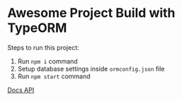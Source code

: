 # Awesome Project Build with TypeORM

Steps to run this project:

1. Run `npm i` command
2. Setup database settings inside `ormconfig.json` file
3. Run `npm start` command

[Docs API](https://documenter.getpostman.com/view/12598892/UVeDu7yn)